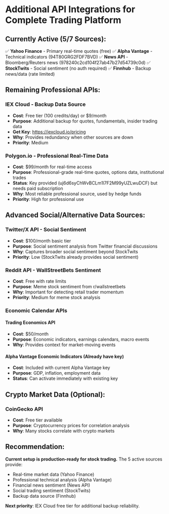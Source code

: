 # Additional API Integrations for Complete Trading Platform

## Currently Active (5/7 Sources):
✅ **Yahoo Finance** - Primary real-time quotes (free)
✅ **Alpha Vantage** - Technical indicators (94T80GRG2FDF7BVD) 
✅ **News API** - Bloomberg/Reuters news (978240c2cd104f27ab47b27d54739c0d)
✅ **StockTwits** - Social sentiment (no auth required)
✅ **Finnhub** - Backup news/data (rate limited)

## Remaining Professional APIs:

### **IEX Cloud** - Backup Data Source
- **Cost**: Free tier (100 credits/day) or $9/month
- **Purpose**: Additional backup for quotes, fundamentals, insider trading data
- **Get Key**: https://iexcloud.io/pricing
- **Why**: Provides redundancy when other sources are down
- **Priority**: Medium

### **Polygon.io** - Professional Real-Time Data
- **Cost**: $99/month for real-time access
- **Purpose**: Professional-grade real-time quotes, options data, institutional trades
- **Status**: Key provided (uj6d6syChWvBCLm1l7F2M99yUZLwuDCF) but needs paid subscription
- **Why**: Most reliable professional source, used by hedge funds
- **Priority**: High for professional use

## Advanced Social/Alternative Data Sources:

### **Twitter/X API** - Social Sentiment
- **Cost**: $100/month basic tier
- **Purpose**: Social sentiment analysis from Twitter financial discussions
- **Why**: Captures broader social sentiment beyond StockTwits
- **Priority**: Low (StockTwits already provides social sentiment)

### **Reddit API** - WallStreetBets Sentiment
- **Cost**: Free with rate limits
- **Purpose**: Meme stock sentiment from r/wallstreetbets
- **Why**: Important for detecting retail trader momentum
- **Priority**: Medium for meme stock analysis

### **Economic Calendar APIs**

#### **Trading Economics API**
- **Cost**: $50/month
- **Purpose**: Economic indicators, earnings calendars, macro events
- **Why**: Provides context for market-moving events

#### **Alpha Vantage Economic Indicators** (Already have key)
- **Cost**: Included with current Alpha Vantage key
- **Purpose**: GDP, inflation, employment data
- **Status**: Can activate immediately with existing key

## Crypto Market Data (Optional):

### **CoinGecko API**
- **Cost**: Free tier available
- **Purpose**: Cryptocurrency prices for correlation analysis
- **Why**: Many stocks correlate with crypto markets

## Recommendation:
**Current setup is production-ready for stock trading.** The 5 active sources provide:
- Real-time market data (Yahoo Finance)
- Professional technical analysis (Alpha Vantage) 
- Financial news sentiment (News API)
- Social trading sentiment (StockTwits)
- Backup data source (Finnhub)

**Next priority**: IEX Cloud free tier for additional backup reliability.